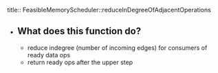 title:: FeasibleMemoryScheduler::reduceInDegreeOfAdjacentOperations

- ## What does this function do?
	- reduce indegree (number of incoming edges) for consumers of ready data ops
	- return ready ops after the upper step